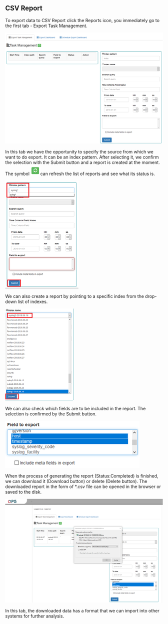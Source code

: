 CSV Report
----------

To export data to CSV Report click the Reports icon, you immediately go 
to the first tab - Export Task Management.

![](/./media/media/image39_js.png)

In this tab we have the opportunity to specify the source from which
we want to do export. It can be an index pattern. After selecting it,
we confirm the selection with the Submit button and a report is
created at the moment. The symbol
![](/./media/media/image40.png)can refresh the list of reports and see
what its status is.

![](/./media/media/image41_js.png)

We can also create a report by pointing to a specific index from the
drop-down list of indexes.

![](/./media/media/image42_js.png)

We can also check which fields are to be included in the report. The
selection is confirmed by the Submit button.

![](/./media/media/image43_js.png)

When the process of generating the report (Status:Completed) is
finished, we can download it (Download button) or delete (Delete
button). The downloaded report in the form of \*.csv file can be
opened in the browser or saved to the disk.

![](/./media/media/image44.png)

In this tab, the downloaded data has a format that we can import into
other systems for further analysis.
